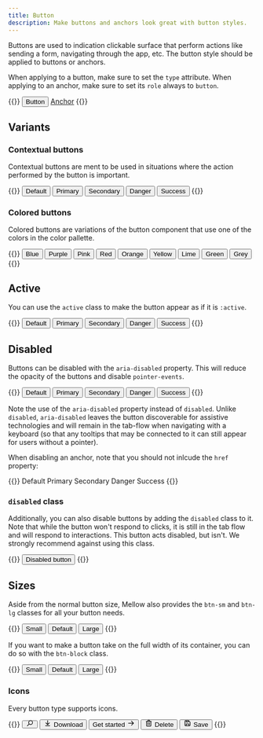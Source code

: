 ```yaml
---
title: Button
description: Make buttons and anchors look great with button styles.
---
```


Buttons are used to indication clickable surface that perform actions like sending a form, navigating through the app, etc. The button style should be applied to buttons or anchors.

When applying to a button, make sure to set the `type` attribute. When applying to an anchor, make sure to set its `role` always to `button`.

{{<example>}}
<button type="button" class="btn btn-default">Button</button>
<a role="button" href="#" class="btn btn-default">Anchor</a>
{{</example>}}

## Variants

### Contextual buttons
Contextual buttons are ment to be used in situations where the action performed by the button is important.

{{<example>}}
<button type="button" class="btn btn-default">Default</button>
<button type="button" class="btn btn-primary">Primary</button>
<button type="button" class="btn btn-secondary">Secondary</button>
<button type="button" class="btn btn-danger">Danger</button>
<button type="button" class="btn btn-success">Success</button>
{{</example>}}

### Colored buttons
Colored buttons are variations of the button component that use one of the colors in the color pallette.

{{<example>}}
<button type="button" class="btn btn-blue">Blue</button>
<button type="button" class="btn btn-purple">Purple</button>
<button type="button" class="btn btn-pink">Pink</button>
<button type="button" class="btn btn-red">Red</button>
<button type="button" class="btn btn-orange">Orange</button>
<button type="button" class="btn btn-yellow">Yellow</button>
<button type="button" class="btn btn-lime">Lime</button>
<button type="button" class="btn btn-green">Green</button>
<button type="button" class="btn btn-grey">Grey</button>
{{</example>}}

## Active
You can use the `active` class to make the button appear as if it is `:active`.

{{<example>}}
<button type="button" class="btn btn-default active">Default</button>
<button type="button" class="btn btn-primary active">Primary</button>
<button type="button" class="btn btn-secondary active">Secondary</button>
<button type="button" class="btn btn-danger active">Danger</button>
<button type="button" class="btn btn-success active">Success</button>
{{</example>}}

## Disabled
Buttons can be disabled with the `aria-disabled` property. This will reduce the opacity of the buttons and disable `pointer-events`.

{{<example>}}
<button type="button" class="btn btn-default" aria-disabled="true">Default</button>
<button type="button" class="btn btn-primary" aria-disabled="true">Primary</button>
<button type="button" class="btn btn-secondary" aria-disabled="true">Secondary</button>
<button type="button" class="btn btn-danger" aria-disabled="true">Danger</button>
<button type="button" class="btn btn-success" aria-disabled="true">Success</button>
{{</example>}}

Note the use of the `aria-disabled` property instead of `disabled`. Unlike `disabled`, `aria-disabled` leaves the button discoverable for assistive technologies and will remain in the tab-flow when navigating with a keyboard (so that any tooltips that may be connected to it can still appear for users without a pointer).

When disabling an anchor, note that you should not inlcude the `href` property:

{{<example>}}
<a class="btn btn-default" role="button" aria-disabled="true">Default</a>
<a class="btn btn-primary" role="button" aria-disabled="true">Primary</a>
<a class="btn btn-secondary" role="button" aria-disabled="true">Secondary</a>
<a class="btn btn-danger" role="button" aria-disabled="true">Danger</a>
<a class="btn btn-success" role="button" aria-disabled="true">Success</a>
{{</example>}}

### `disabled` class
Additionally, you can also disable buttons by adding the `disabled` class to it. Note that while the button won't respond to clicks, it is still in the tab flow and will respond to interactions. This button acts disabled, but isn't. We strongly recommend against using this class.

{{<example>}}
<button type="button" class="btn btn-default disabled">Disabled button</button>
{{</example>}}

## Sizes
Aside from the normal button size, Mellow also provides the `btn-sm` and `btn-lg` classes for all your button needs.

{{<example>}}
<button type="button" class="btn btn-default btn-sm">Small</button>
<button type="button" class="btn btn-default">Default</button>
<button type="button" class="btn btn-default btn-lg">Large</button>
{{</example>}}

If you want to make a button take on the full width of its container, you can do so with the `btn-block` class.

{{<example>}}
<button type="button" class="btn btn-default btn-block btn-sm mb-3">Small</button>
<button type="button" class="btn btn-default btn-block mb-3">Default</button>
<button type="button" class="btn btn-default btn-block btn-lg">Large</button>
{{</example>}}

### Icons
Every button type supports icons.

{{<example>}}
<button type="button" class="btn btn-default">
  <svg xmlns="http://www.w3.org/2000/svg" viewBox="0 0 20 16" fill="currentColor" style="height: 1em; margin-top: -.25rem;"><path fill-rule="evenodd" d="M17 6.5a5.5 5.5 0 0 1-8.82 4.38L4.06 15A.75.75 0 1 1 3 13.94l4.12-4.12A5.5 5.5 0 1 1 17 6.5Zm-1.5 0a4 4 0 1 0-8 0 4 4 0 0 0 8 0Z"/></svg>
</button>
<button type="button" class="btn btn-primary">
  <svg xmlns="http://www.w3.org/2000/svg" viewBox="0 0 20 16" fill="currentColor" style="height: 1em; margin-top: -.25rem;"><path fill-rule="evenodd" d="m9.25 1.75-.03 7.97-3.19-3.19a.75.75 0 0 0-1.06 1.06l4.3 4.3a1 1 0 0 0 1.4 0l4.3-4.3a.75.75 0 1 0-1.06-1.06l-3.19 3.19.03-7.97a.75.75 0 0 0-1.5 0ZM4.75 13.5a.75.75 0 0 0 0 1.5h10.5a.75.75 0 0 0 0-1.5H4.75Z"/></svg>
  Download
</button>
<button type="button" class="btn btn-secondary">
  Get started
  <svg xmlns="http://www.w3.org/2000/svg" viewBox="0 0 20 16" fill="currentColor" style="height: 1em; margin-top: -.25rem;"><path fill-rule="evenodd" d="M14.16 8.78H3.72a.75.75 0 0 1 0-1.5h10.44l-3.69-3.69a.75.75 0 1 1 1.06-1.06l4.8 4.8a1 1 0 0 1 0 1.4l-4.8 4.8c-.3.3-.77.3-1.06 0a.75.75 0 0 1 0-1.06l3.69-3.69Z"/></svg>
</button>
<button type="button" class="btn btn-danger">
  <svg xmlns="http://www.w3.org/2000/svg" viewBox="0 0 20 16" fill="currentColor" style="height: 1em; margin-top: -.25rem;"><path d="M7.5 12.5v-6c0-.28.22-.5.5-.5h.5c.28 0 .5.22.5.5v6a.5.5 0 0 1-.5.5H8a.5.5 0 0 1-.5-.5Zm3.5-6v6c0 .28.22.5.5.5h.5a.5.5 0 0 0 .5-.5v-6A.5.5 0 0 0 12 6h-.5a.5.5 0 0 0-.5.5Z"/><path fill-rule="evenodd" d="M7 3V2c0-1.1.9-2 2-2h2a2 2 0 0 1 2 2v1h3.25a.75.75 0 0 1 0 1.5H16V14a2 2 0 0 1-2 2H6a2 2 0 0 1-2-2V4.5h-.25a.75.75 0 0 1 0-1.5H7Zm1.5 0h3V2a.5.5 0 0 0-.5-.5H9a.5.5 0 0 0-.5.5v1Zm-3 11c0 .28.22.5.5.5h8a.5.5 0 0 0 .5-.5V4.5h-9V14Z"/></svg>
  Delete
</button>
<button type="button" class="btn btn-success">
  <svg xmlns="http://www.w3.org/2000/svg" viewBox="0 0 20 16" fill="currentColor" style="height: 1em; margin-top: -.25rem;"><path fill-rule="evenodd" d="M3 3v10c0 1.1.9 2 2 2h10a2 2 0 0 0 2-2V5.83a2 2 0 0 0-.59-1.42L13.6 1.6a2 2 0 0 0-1.43-.6H5a2 2 0 0 0-2 2Zm1.5 0c0-.28.22-.5.5-.5h1V5a1 1 0 0 0 1 1h4.5a1 1 0 0 0 1-1V2.62l.03.03 2.82 2.82c.1.1.15.23.15.36V13a.5.5 0 0 1-.5.5h-1V10a1 1 0 0 0-1-1H7a1 1 0 0 0-1 1v3.5H5a.5.5 0 0 1-.5-.5V3Zm8 10.5h-5V11c0-.28.22-.5.5-.5h4c.28 0 .5.22.5.5v2.5Zm-5-11H11V4a.5.5 0 0 1-.5.5H8a.5.5 0 0 1-.5-.5V2.5Z"/></svg>
  Save
</button>
{{</example>}}
